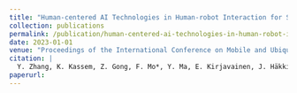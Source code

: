 ```yaml
---
title: "Human-centered AI Technologies in Human-robot Interaction for Social Settings"
collection: publications
permalink: /publication/human-centered-ai-technologies-in-human-robot-interaction-for-social-settings
date: 2023-01-01
venue: "Proceedings of the International Conference on Mobile and Ubiquitous Multimedia"
citation: |
  Y. Zhang, K. Kassem, Z. Gong, F. Mo*, Y. Ma, E. Kirjavainen, J. Häkkilä, "Human-centered AI Technologies in Human-robot Interaction for Social Settings", Proceedings of the International Conference on Mobile and Ubiquitous Multimedia.
paperurl:
---
```

